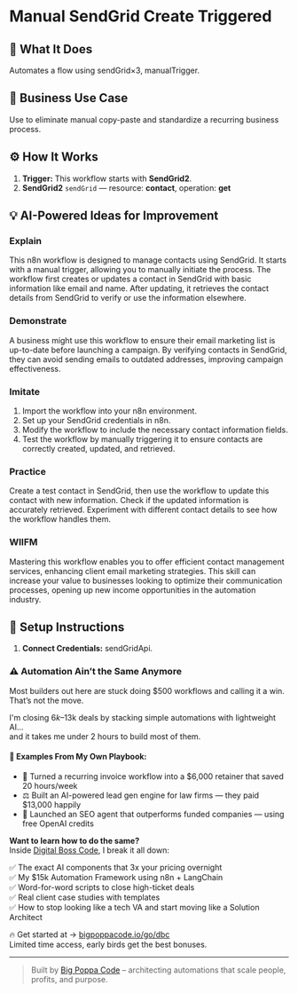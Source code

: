# Manual SendGrid Create Triggered
  ## 🚀 What It Does
  Automates a flow using sendGrid×3, manualTrigger.
  
  ## 💼 Business Use Case
  Use to eliminate manual copy-paste and standardize a recurring business process.
  
  ## ⚙️ How It Works
  1. **Trigger:** This workflow starts with **SendGrid2**.
  2. **SendGrid2** `sendGrid` — resource: **contact**, operation: **get**
  
  ## 💡 AI-Powered Ideas for Improvement
  ### Explain
This n8n workflow is designed to manage contacts using SendGrid. It starts with a manual trigger, allowing you to manually initiate the process. The workflow first creates or updates a contact in SendGrid with basic information like email and name. After updating, it retrieves the contact details from SendGrid to verify or use the information elsewhere.

### Demonstrate
A business might use this workflow to ensure their email marketing list is up-to-date before launching a campaign. By verifying contacts in SendGrid, they can avoid sending emails to outdated addresses, improving campaign effectiveness.

### Imitate
1. Import the workflow into your n8n environment.
2. Set up your SendGrid credentials in n8n.
3. Modify the workflow to include the necessary contact information fields.
4. Test the workflow by manually triggering it to ensure contacts are correctly created, updated, and retrieved.

### Practice
Create a test contact in SendGrid, then use the workflow to update this contact with new information. Check if the updated information is accurately retrieved. Experiment with different contact details to see how the workflow handles them.

### WIIFM
Mastering this workflow enables you to offer efficient contact management services, enhancing client email marketing strategies. This skill can increase your value to businesses looking to optimize their communication processes, opening up new income opportunities in the automation industry.
  
  ## 🔧 Setup Instructions
  1. **Connect Credentials:** sendGridApi.
  
### ⚠️ Automation Ain’t the Same Anymore

Most builders out here are stuck doing $500 workflows and calling it a win.  
That’s not the move.  

I'm closing $6k–$13k deals by stacking simple automations with lightweight AI...  
and it takes me under 2 hours to build most of them.

#### 🧠 Examples From My Own Playbook:
- 🔁 Turned a recurring invoice workflow into a $6,000 retainer that saved 20 hours/week  
- ⚖️ Built an AI-powered lead gen engine for law firms — they paid $13,000 happily  
- 🚀 Launched an SEO agent that outperforms funded companies — using free OpenAI credits  

**Want to learn how to do the same?**  
Inside [Digital Boss Code](https://bigpoppacode.io/go/dbc), I break it all down:

✅ The exact AI components that 3x your pricing overnight  
✅ My $15k Automation Framework using n8n + LangChain  
✅ Word-for-word scripts to close high-ticket deals  
✅ Real client case studies with templates  
✅ How to stop looking like a tech VA and start moving like a Solution Architect  

🔥 Get started at → [bigpoppacode.io/go/dbc](https://bigpoppacode.io/go/dbc)  
Limited time access, early birds get the best bonuses.

---
> Built by [Big Poppa Code](https://bigpoppacode.io) – architecting automations that scale people, profits, and purpose.
  